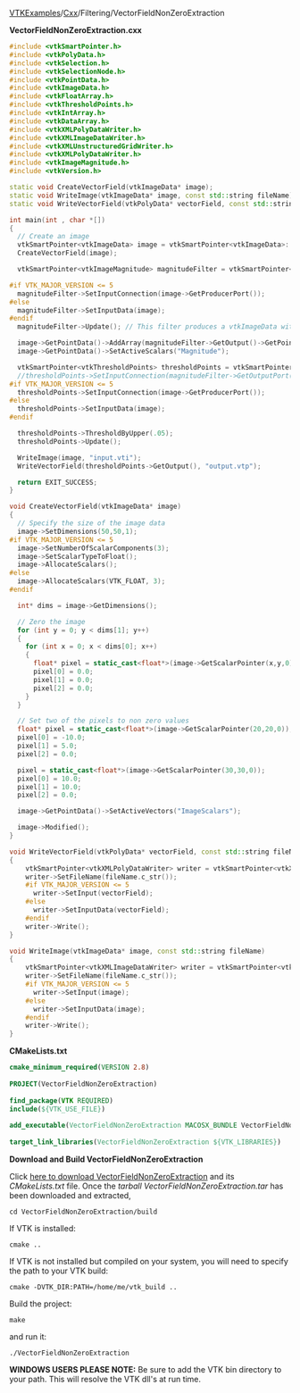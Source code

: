 [VTKExamples](/index/)/[Cxx](/Cxx)/Filtering/VectorFieldNonZeroExtraction

**VectorFieldNonZeroExtraction.cxx**
```c++
#include <vtkSmartPointer.h>
#include <vtkPolyData.h>
#include <vtkSelection.h>
#include <vtkSelectionNode.h>
#include <vtkPointData.h>
#include <vtkImageData.h>
#include <vtkFloatArray.h>
#include <vtkThresholdPoints.h>
#include <vtkIntArray.h>
#include <vtkDataArray.h>
#include <vtkXMLPolyDataWriter.h>
#include <vtkXMLImageDataWriter.h>
#include <vtkXMLUnstructuredGridWriter.h>
#include <vtkXMLPolyDataWriter.h>
#include <vtkImageMagnitude.h>
#include <vtkVersion.h>

static void CreateVectorField(vtkImageData* image);
static void WriteImage(vtkImageData* image, const std::string fileName);
static void WriteVectorField(vtkPolyData* vectorField, const std::string fileName);

int main(int , char *[])
{
  // Create an image
  vtkSmartPointer<vtkImageData> image = vtkSmartPointer<vtkImageData>::New();
  CreateVectorField(image);

  vtkSmartPointer<vtkImageMagnitude> magnitudeFilter = vtkSmartPointer<vtkImageMagnitude>::New();

#if VTK_MAJOR_VERSION <= 5
  magnitudeFilter->SetInputConnection(image->GetProducerPort());
#else
  magnitudeFilter->SetInputData(image);
#endif
  magnitudeFilter->Update(); // This filter produces a vtkImageData with an array named "Magnitude"

  image->GetPointData()->AddArray(magnitudeFilter->GetOutput()->GetPointData()->GetScalars());
  image->GetPointData()->SetActiveScalars("Magnitude");

  vtkSmartPointer<vtkThresholdPoints> thresholdPoints = vtkSmartPointer<vtkThresholdPoints>::New();
  //thresholdPoints->SetInputConnection(magnitudeFilter->GetOutputPort());
#if VTK_MAJOR_VERSION <= 5
  thresholdPoints->SetInputConnection(image->GetProducerPort());
#else
  thresholdPoints->SetInputData(image);
#endif

  thresholdPoints->ThresholdByUpper(.05);
  thresholdPoints->Update();

  WriteImage(image, "input.vti");
  WriteVectorField(thresholdPoints->GetOutput(), "output.vtp");

  return EXIT_SUCCESS;
}

void CreateVectorField(vtkImageData* image)
{
  // Specify the size of the image data
  image->SetDimensions(50,50,1);
#if VTK_MAJOR_VERSION <= 5
  image->SetNumberOfScalarComponents(3);
  image->SetScalarTypeToFloat();
  image->AllocateScalars();
#else
  image->AllocateScalars(VTK_FLOAT, 3);
#endif

  int* dims = image->GetDimensions();

  // Zero the image
  for (int y = 0; y < dims[1]; y++)
  {
    for (int x = 0; x < dims[0]; x++)
    {
      float* pixel = static_cast<float*>(image->GetScalarPointer(x,y,0));
      pixel[0] = 0.0;
      pixel[1] = 0.0;
      pixel[2] = 0.0;
    }
  }

  // Set two of the pixels to non zero values
  float* pixel = static_cast<float*>(image->GetScalarPointer(20,20,0));
  pixel[0] = -10.0;
  pixel[1] = 5.0;
  pixel[2] = 0.0;

  pixel = static_cast<float*>(image->GetScalarPointer(30,30,0));
  pixel[0] = 10.0;
  pixel[1] = 10.0;
  pixel[2] = 0.0;

  image->GetPointData()->SetActiveVectors("ImageScalars");

  image->Modified();
}

void WriteVectorField(vtkPolyData* vectorField, const std::string fileName)
{
    vtkSmartPointer<vtkXMLPolyDataWriter> writer = vtkSmartPointer<vtkXMLPolyDataWriter>::New();
    writer->SetFileName(fileName.c_str());
    #if VTK_MAJOR_VERSION <= 5
      writer->SetInput(vectorField);
    #else
      writer->SetInputData(vectorField);
    #endif
    writer->Write();
}

void WriteImage(vtkImageData* image, const std::string fileName)
{
    vtkSmartPointer<vtkXMLImageDataWriter> writer = vtkSmartPointer<vtkXMLImageDataWriter>::New();
    writer->SetFileName(fileName.c_str());
    #if VTK_MAJOR_VERSION <= 5
      writer->SetInput(image);
    #else
      writer->SetInputData(image);
    #endif
    writer->Write();
}
```
**CMakeLists.txt**
```cmake
cmake_minimum_required(VERSION 2.8)
 
PROJECT(VectorFieldNonZeroExtraction)
 
find_package(VTK REQUIRED)
include(${VTK_USE_FILE})
 
add_executable(VectorFieldNonZeroExtraction MACOSX_BUNDLE VectorFieldNonZeroExtraction.cxx)
 
target_link_libraries(VectorFieldNonZeroExtraction ${VTK_LIBRARIES})
```

**Download and Build VectorFieldNonZeroExtraction**

Click [here to download VectorFieldNonZeroExtraction](https://github.com/lorensen/VTKWikiExamplesTarballs/raw/master/VectorFieldNonZeroExtraction.tar) and its *CMakeLists.txt* file.
Once the *tarball VectorFieldNonZeroExtraction.tar* has been downloaded and extracted,
```
cd VectorFieldNonZeroExtraction/build 
```
If VTK is installed:
```
cmake ..
```
If VTK is not installed but compiled on your system, you will need to specify the path to your VTK build:
```
cmake -DVTK_DIR:PATH=/home/me/vtk_build ..
```
Build the project:
```
make
```
and run it:
```
./VectorFieldNonZeroExtraction
```
**WINDOWS USERS PLEASE NOTE:** Be sure to add the VTK bin directory to your path. This will resolve the VTK dll's at run time.

